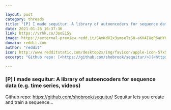 ```yaml
---

layout: post
category: threads
title: "[P] I made sequitur: A library of autoencoders for sequence data (e.g. time series, videos)"
date: 2021-01-26 16:37:36
link: https://vrhk.co/3ooE1Sy
image: https://external-preview.redd.it/SAmKdXIx3ymseTzS0-aKHAIXqP6aHYKEDGeJ6qVbHMQ.jpg?width=400&height=209.42408377&auto=webp&crop=400:209.42408377,smart&s=2aaef10752413d7492ddbcd42cb98bc197e34754
domain: reddit.com
author: "reddit"
icon: http://www.redditstatic.com/desktop2x/img/favicon/apple-icon-57x57.png
excerpt: "Github repo: [<https://github.com/shobrook/sequitur/>](<https://github.com/shobrook/sequitur/>) Sequitur lets you create and train a sequence..."

---
```


### [P] I made sequitur: A library of autoencoders for sequence data (e.g. time series, videos)

Github repo: [<https://github.com/shobrook/sequitur/>](<https://github.com/shobrook/sequitur/>) Sequitur lets you create and train a sequence...